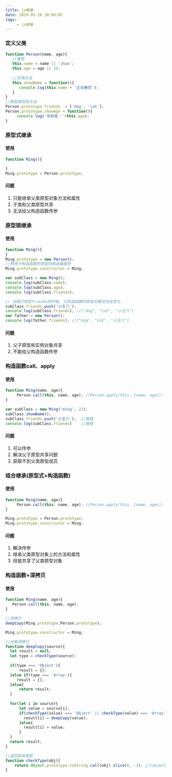 ```yaml
---
title: js继承
date: 2019-05-18 18:09:07
tags:
     - js继承
---
```


### 定义父类
```js
function Person(name, age){
   //属性 
   this.name = name || 'zhao';
   this.age = age || 25;
   
   //实例方法
   this.showName = function(){
      console.log(this.name + '正在睡觉');
   }
}
//原型属性和方法
Person.prototype.friends  = ['dog', 'cat'];
Person.prototype.showAge = function(){
     console.log('年龄是：'+this.age);
}
```
### 原型式继承
#### 使用
```js
function Ming(){

}
Ming.prototype = Person.prototype;

```
#### 问题
1. 只能继承父类原型对象方法和属性
2. 子类和父类原型共享
3. 无法给父构造函数传参



### 原型链继承
#### 使用
```js
function Ming(){
}
Ming.prototype = new Person();
//修改子构造函数的原型的构造器属性
Ming.prototype.constructor = Ming;

var subClass = new Ming();
console.log(subClass.name);
console.log(subClass.age);
console.log(subClass.friends);

// 当我们改变friends的时候, 父构造函数的原型对象的也会变化
subClass.friends.push('小王八');
console.log(subClass.friends); //["dog", "cat", "小王八"]
var father = new Person();
console.log(father.friends); //["dog", "cat", "小王八"]

```
#### 问题
1. 父子原型和实例对象共享
2. 不能给父构造函数传参


### 构造函数call、apply
#### 使用
```js
function Ming(name, age){
     Person.call(this, name, age); //Person.apply(this, [name, age]);
}

var subClass = new Ming('ming', 21);
subClass.showName();
subClass.friends.push('小王八');  //报错
console.log(subClass.friends)    //报错
```

#### 问题
1. 可以传参
2. 解决父子原型共享问题
3. 获取不到父类原型成员


### 组合继承(原型式+构造函数)
#### 使用
```js
function Ming(name, age){
     Person.call(this, name, age); //Person.apply(this, [name, age]);
}

Ming.prototype = Person.prototype;
Ming.prototype.constructor = Ming;
```

#### 问题
1. 解决传参
2. 继承父类原型对象上的方法和属性
3. 但是共享了父类原型对象


### 构造函数+深拷贝
#### 使用
```js
function Ming(name, age){
   Person.call(this, name, age);
}

//深拷贝
deepCopy(Ming.prototype,Person.prototype);

Ming.prototype.constructor = Ming;

//对象深拷贝
function deepCopy(source){
  let result = null;
  let type = checkType(source);
  
  if(type === 'Object'){
      result = {};
  }else if(type === 'Array'){
     result = [];
  }else{
      return result;
  }
  
  for(let i in source){
      let value = source[i];
      if(checkType(value) === 'Object' || checkType(value) === 'Array'){
        result[i] = deepCopy(value);
      }else{
        result[i] = value;
      }
  }
  return result;
}

//返回具体类型
function checkType(obj){
    return Object.prototype.toString.call(obj).slice(8, -1); //[object,String] => String
}

```